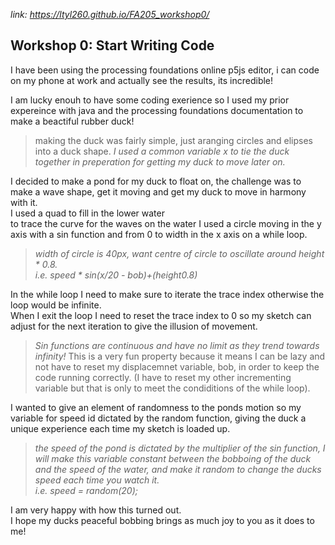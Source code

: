 *link: https://ltyl260.github.io/FA205_workshop0/*

## Workshop 0: Start Writing Code

I have been using the processing foundations online p5js editor, i can code on my phone at work and actually see the results, its incredible!  

I am lucky enouh to have some coding exerience so I used my prior expereince with java and the processing foundations documentation to make a beactiful rubber duck!  
> making the duck was fairly simple, just aranging circles and elipses into a duck shape.
> *I used a common variable x to tie the duck together in preperation for getting my duck to move later on.*

I decided to make a pond for my duck to float on, the challenge was to make a wave shape, get it moving and get my duck to move in harmony with it.    
I used a quad to fill in the lower water  
to trace the curve for the waves on the water I used a circle moving in the y axis with a sin function and from 0 to width in the x axis on a while loop.  
>*width of circle is 40px, want centre of circle to oscillate around height * 0.8.                              
>*i.e. speed * sin(x/20 - bob)+(height*0.8)*
 
In the while loop I need to make sure to iterate the trace index otherwise the loop would be infinite.      
When I exit the loop I need to reset the trace index to 0 so my sketch can adjust for the next iteration to give the illusion of movement.    
> *Sin functions are continuous and have no limit as they trend towards infinity!*
> This is a very fun property because it means I can be lazy and not have to reset my displacemnet variable, bob, in order to keep the code running correctly. (I have to reset my other incrementing variable but that is only to meet the condiditions of the while loop).
 
 
I wanted to give an element of randomness to the ponds motion so my variable for speed id dictated by the random function, giving the duck a unique experience each time my sketch is loaded up.       
>*the speed of the pond is dictated by the multiplier of the sin function, I will make this variable constant between the bobboing of the duck and the speed of the water, and make it random to change the ducks speed each time you watch it.*                                                                                       
>*i.e. speed = random(20);*         

I am very happy with how this turned out.   
I hope my ducks peaceful bobbing brings as much joy to you as it does to me!  
